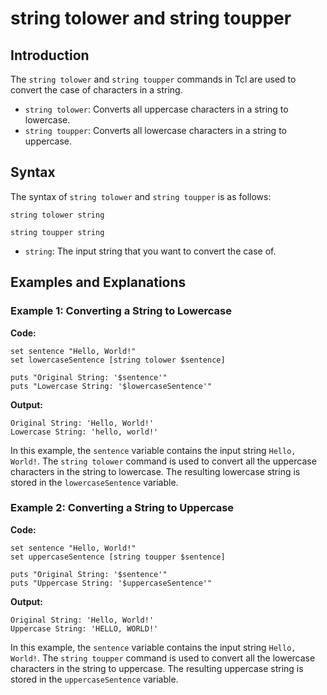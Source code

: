 # string tolower and string toupper

## Introduction 

The `string tolower` and `string toupper` commands in Tcl are used to convert the case of characters in a string. 

- `string tolower`: Converts all uppercase characters in a string to lowercase.
- `string toupper`: Converts all lowercase characters in a string to uppercase.

## Syntax

The syntax of `string tolower` and `string toupper` is as follows:

`string tolower string`

`string toupper string`


- `string`: The input string that you want to convert the case of.

## Examples and Explanations

### Example 1: Converting a String to Lowercase

**Code:**
```
set sentence "Hello, World!"
set lowercaseSentence [string tolower $sentence]

puts "Original String: '$sentence'"
puts "Lowercase String: '$lowercaseSentence'"
```

**Output:**

```
Original String: 'Hello, World!'
Lowercase String: 'hello, world!'
```


In this example, the `sentence` variable contains the input string `Hello, World!`. The `string tolower` command is used to convert all the uppercase characters in the string to lowercase. The resulting lowercase string is stored in the `lowercaseSentence` variable.

### Example 2: Converting a String to Uppercase

**Code:**
```
set sentence "Hello, World!"
set uppercaseSentence [string toupper $sentence]

puts "Original String: '$sentence'"
puts "Uppercase String: '$uppercaseSentence'"
```

**Output:**
```
Original String: 'Hello, World!'
Uppercase String: 'HELLO, WORLD!'
```

In this example, the `sentence` variable contains the input string `Hello, World!`. The `string toupper` command is used to convert all the lowercase characters in the string to uppercase. The resulting uppercase string is stored in the `uppercaseSentence` variable.

